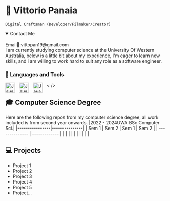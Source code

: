 # 🚀 Vittorio Panaia

`Digital Craftsman (Developer/Filmaker/Creator)`
<details open>
<summary>Contact Me</summary>
<br>
Email📧:vittopan19@gmail.com
</details>
I am currently studying computer science at the University Of Western Australia, below is a little bit about my experience, I'm eager to learn new skills, and i am willing to work hard to suit any role as a software engineer. 

### 🧰 Languages and Tools
<img align="left" alt="Java" width="30px" style="padding-right:10px;" src="https://cdn.jsdelivr.net/gh/devicons/devicon/icons/java/java-original.svg"/>
<img align="left" alt="Java" width="30px" style="padding-right:10px;" src="https://cdn.jsdelivr.net/gh/devicons/devicon/icons/python/python-original.svg"/>
<img align="left" alt="Java" width="30px" style="padding-right:10px;" src="https://cdn.jsdelivr.net/gh/devicons/devicon/icons/sqlite/sqlite-original.svg"/>
< />

## 🎓 Computer Science Degree
Here are the following repos from my computer science degree, all work included is from second year onwards.
|2022 - 2024UWA BSc Computer Sci.| 
|----------------|---------------|
| Sem 1 | Sem 2  | Sem 1 | Sem 2 |
| -------------- | ------------- |
|       |        |       |       |
|       |        |       |       | 

## 💻 Projects
- Project 1
- Project 2
- Project 3
- Project 4
- Project 5
- Project...


